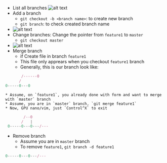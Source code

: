 * List all branches
![alt text](https://9twp8g.ch.files.1drv.com/y4mEuyuFQY0-4rRmH1tGa8FlRv4raPBnDOTWxdZoJcPHdruC62tp_Q_LWhCKHg5ZyPwkK2ksjHw7xqmoIWrLyRFAdtG2hjVFMjLMF53xuSsbJD7GkcVdrnJf-aNkEEPq-akv8bHnpWQ365JKVhkamg6cIkLobRMlhURddgxOROQX64nfMu-HNhjBVmga5Pfpn02DHBBpVPpkQArulTUavxyeg/Opera_Snapshot_2018-02-11_061506_www.youtube_veipvt.png?psid=1)
* Add a branch
	* `git checkout -b <branch name>`: to create new branch
 	* `git branch`: to check created branch name
* ![alt text](http://res.cloudinary.com/dqagyeboj/image/upload/v1518312275/Opera_Snapshot_2018-02-11_051506_www.youtube_h4lzho.png)
* Change branches: Change the pointer from `feature1` to `master`
	* `git checkout master`
* ![alt text](http://res.cloudinary.com/dqagyeboj/image/upload/v1518312281/Opera_Snapshot_2018-02-11_061506_www.youtube_veipvt.png)
* Merge branch
	* if Create file in branch `feature1`
	* This file only apprears when you checkout `feature1` branch
	* Generally, this is our branch look like:
```javascript
       /------0
      /
0-----0---0
```
	* Assume, on `feature1`, you already done with form and want to merge with `master` branch
	* Assume, you are in `master` branch, `git merge feature1`
	* Now, GPU nano/vim, just `Control^X` to exit
```javascript
        /--0
       /   |
 0-----0---0---/---
 ```
* Remove branch
	* Assume you are in `master` branch
	* To remove `feature1`, `git branch -d feature1`
```javascript
0-----0---0---/---
```